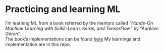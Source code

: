 # Practicing and learning ML

I’m learning ML from a book referred by the mentors called *“Hands-On Machine Learning with Scikit-Learn, Keras, and TensorFlow”* by *“Aurélien Géron”*.<br>
The book’s implementations can be found
<a href="https://github.com/ageron/handson-ml2">here</a>
My learnings and implementation are in this repo.